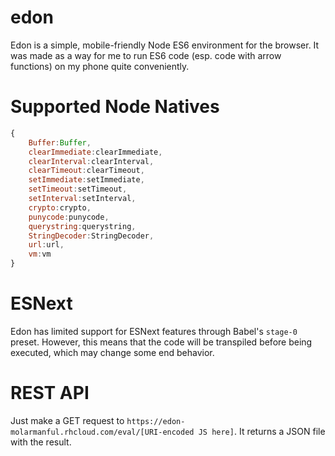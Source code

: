 # edon
Edon is a simple, mobile-friendly Node ES6 environment for the browser. It was made as a way for me to run ES6 code (esp. code with arrow functions) on my phone quite conveniently.

# Supported Node Natives
```javascript
{
	Buffer:Buffer,
	clearImmediate:clearImmediate,
	clearInterval:clearInterval,
	clearTimeout:clearTimeout,
	setImmediate:setImmediate,
	setTimeout:setTimeout,
	setInterval:setInterval,
	crypto:crypto,
	punycode:punycode,
	querystring:querystring,
	StringDecoder:StringDecoder,
	url:url,
	vm:vm
}
```
# ESNext
Edon has limited support for ESNext features through Babel's `stage-0` preset. However, this means that the code will be transpiled before being executed, which may change some end behavior.

# REST API
Just make a GET request to `https://edon-molarmanful.rhcloud.com/eval/[URI-encoded JS here]`. It returns a JSON file with the result.